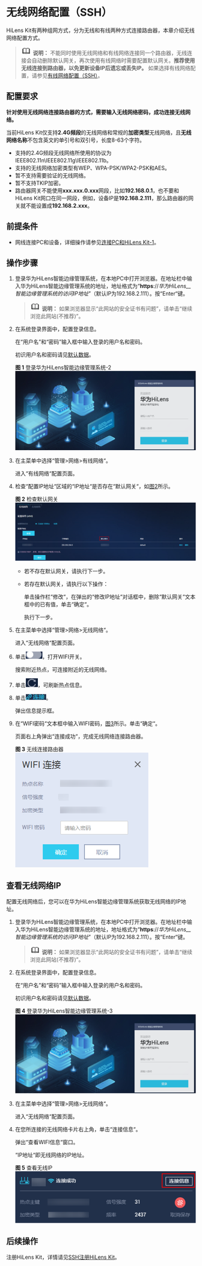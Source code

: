 # 无线网络配置（SSH）<a name="hilens_02_0105"></a>

HiLens Kit有两种组网方式，分为无线和有线两种方式连接路由器，本章介绍无线网络配置方式。

>![](public_sys-resources/icon-note.gif) **说明：** 
>不能同时使用无线网络和有线网络连接同一个路由器，无线连接会自动删除默认网关，再次使用有线网络时需要配置默认网关。**推荐使用无线连接到路由器，以免更新设备IP后遗忘或丢失IP。**
>如果选择有线网络配置，请参见[有线网络配置（SSH）](有线网络配置（SSH）.md)。

## 配置要求<a name="section1253845832013"></a>

**针对使用无线网络连接路由器的方式，需要输入无线网络密码，成功连接无线网络。**

当前HiLens Kit仅支持**2.4G频段**的无线网络和常规的**加密类型**无线网络，且**无线网络名称**不包含英文的单引号和双引号，长度8-63个字符。

-   支持的2.4G频段无线网络所使用的协议为IEEE802.11n\\IEEE802.11g\\IEEE802.11b。
-   支持的无线网络加密类型有WEP、WPA-PSK/WPA2-PSK和AES。
-   暂不支持需要验证的无线网络。
-   暂不支持TKIP加密。
-   路由器网关不能使用**xxx.xxx.0.xxx**网段，比如**192.168.0.1**，也不要和HiLens Kit网口在同一网段，例如，设备IP是**192.168.2.111**，那么路由器的网关就不能设置成**192.168.2.xxx**。

## 前提条件<a name="section769233118233"></a>

-   网线连接PC和设备，详细操作请参见[连接PC和HiLens Kit-1](连接PC和HiLens-Kit-1.md)。

## 操作步骤<a name="section11541642161918"></a>

1.  登录华为HiLens智能边缘管理系统，在本地PC中打开浏览器。在地址栏中输入华为HiLens智能边缘管理系统的地址，地址格式为“**https**://_华为HiLens__智能边缘管理系统的访问IP地址_”（默认IP为192.168.2.111）。按“Enter“键。

    >![](public_sys-resources/icon-note.gif) **说明：** 
    >如果浏览器显示“此网站的安全证书有问题”，请单击“继续浏览此网站\(不推荐\)”。

2.  在系统登录界面中，配置登录信息。

    在“用户名”和“密码”输入框中输入登录的用户名和密码。

    初识用户名和密码请见[默认数据](https://support.huawei.com/enterprise/zh/doc/EDOC1100112066/2347bab9)。

    **图 1**  登录华为HiLens智能边缘管理系统-2<a name="hilens_02_0079_fig26071839446"></a>  
    ![](figures/登录华为HiLens智能边缘管理系统-2.png "登录华为HiLens智能边缘管理系统-2")

3.  在主菜单中选择“管理\>网络\>有线网络“。

    进入“有线网络“配置页面。

4.  检查“配置IP地址“区域的“IP地址“是否存在“默认网关“，如[图2](#hilens_02_0079_fig9120542134018)所示。

    **图 2**  检查默认网关<a name="hilens_02_0079_fig9120542134018"></a>  
    ![](figures/检查默认网关.png "检查默认网关")

    -   若不存在默认网关，请执行下一步。
    -   若存在默认网关，请执行以下操作：

        单击操作栏“修改“，在弹出的“修改IP地址“对话框中，删除“默认网关“文本框中的已有值，单击“确定“。

        执行下一步。

5.  在主菜单中选择“管理\>网络\>无线网络“。

    进入“无线网络“配置页面。

6.  单击![](figures/zh-cn_image_0237203400.png)，打开WIFI开关。

    搜索附近热点，可连接附近的无线网络。

7.  单击![](figures/zh-cn_image_0237204070.png)，可刷新热点信息。
8.  单击![](figures/zh-cn_image_0237204083.png)。

    弹出信息提示框。

9.  在“WIFI密码“文本框中输入WIFI密码，[图3](#hilens_02_0079_fig636412444716)所示。单击“确定“。

    页面右上角弹出“连接成功“，完成无线网络连接路由器。

    **图 3**  无线连接路由器<a name="hilens_02_0079_fig636412444716"></a>  
    ![](figures/无线连接路由器.png "无线连接路由器")


## 查看无线网络IP<a name="section167401522278"></a>

配置无线网络后，您可以在华为HiLens智能边缘管理系统获取无线网络的IP地址。

1.  登录华为HiLens智能边缘管理系统，在本地PC中打开浏览器。在地址栏中输入华为HiLens智能边缘管理系统的地址，地址格式为“**https**://_华为HiLens__智能边缘管理系统的访问IP地址_”（默认IP为192.168.2.111）。按“Enter“键。

    >![](public_sys-resources/icon-note.gif) **说明：** 
    >如果浏览器显示“此网站的安全证书有问题”，请单击“继续浏览此网站\(不推荐\)”。

2.  在系统登录界面中，配置登录信息。

    在“用户名”和“密码”输入框中输入登录的用户名和密码。

    初识用户名和密码请见[默认数据](https://support.huawei.com/enterprise/zh/doc/EDOC1100112066/2347bab9)。

    **图 4**  登录华为HiLens智能边缘管理系统-3<a name="hilens_02_0079_fig1100115784713"></a>  
    ![](figures/登录华为HiLens智能边缘管理系统-3.png "登录华为HiLens智能边缘管理系统-3")

3.  在主菜单中选择“管理\>网络\>无线网络“。

    进入“无线网络“配置页面。

4.  在您所连接的无线网络卡片右上角，单击“连接信息“。

    弹出“查看WIFI信息“窗口。

    “IP地址“即无线网络的IP地址。

    **图 5**  查看无线IP<a name="hilens_02_0079_fig161031511620"></a>  
    ![](figures/查看无线IP.png "查看无线IP")


## 后续操作<a name="section7091215289"></a>

注册HiLens Kit，详情请见[SSH注册HiLens Kit](SSH注册HiLens-Kit.md)。

